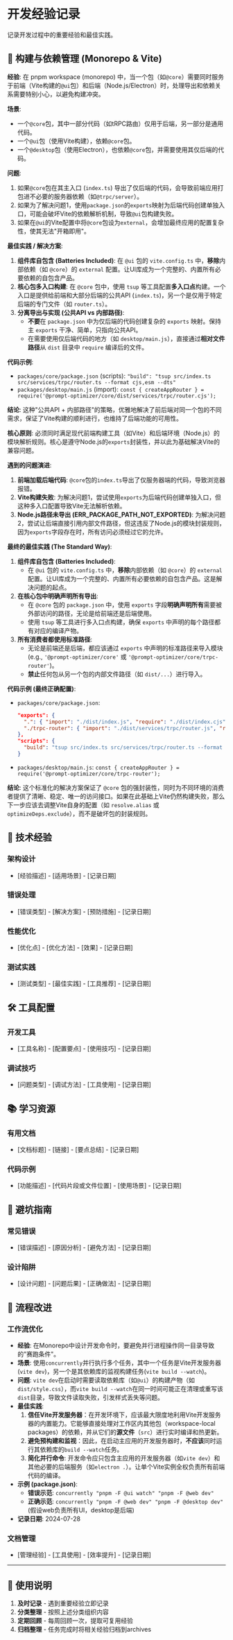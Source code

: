 # 开发经验记录

记录开发过程中的重要经验和最佳实践。

## 🔧 构建与依赖管理 (Monorepo & Vite)

**经验**: 在 pnpm workspace (monorepo) 中，当一个包（如`@core`）需要同时服务于前端（Vite构建的`@ui`包）和后端（Node.js/Electron）时，处理导出和依赖关系需要特别小心，以避免构建冲突。

**场景**:
- 一个`@core`包，其中一部分代码（如tRPC路由）仅用于后端，另一部分是通用代码。
- 一个`@ui`包（使用Vite构建），依赖`@core`包。
- 一个`@desktop`包（使用Electron），也依赖`@core`包，并需要使用其仅后端的代码。

**问题**:
1. 如果`@core`包在其主入口 (`index.ts`) 导出了仅后端的代码，会导致前端应用打包进不必要的服务器依赖（如`@trpc/server`）。
2. 如果为了解决问题1，使用`package.json`的`exports`映射为后端代码创建单独入口，可能会破坏Vite的依赖解析机制，导致`@ui`包构建失败。
3. 如果在`@ui`的Vite配置中将`@core`包设为`external`，会增加最终应用的配置复杂性，使其无法"开箱即用"。

**最佳实践 / 解决方案**:
1.  **组件库自包含 (Batteries Included)**: 在 `@ui` 包的 `vite.config.ts` 中，**移除**内部依赖（如 `@core`）的 `external` 配置。让UI库成为一个完整的、内置所有必要依赖的自包含产品。
2.  **核心包多入口构建**: 在 `@core` 包中，使用 `tsup` 等工具配置**多入口点**构建。一个入口是提供给前端和大部分后端的公共API (`index.ts`)，另一个是仅用于特定后端的专门文件（如 `router.ts`）。
3.  **分离导出与实现 (公共API vs 内部路径)**:
    - **不要**在 `package.json` 中为仅后端的代码创建复杂的 `exports` 映射。保持主 `exports` 干净、简单，只指向公共API。
    - 在需要使用仅后端代码的地方（如 `desktop/main.js`），直接通过**相对文件路径**从 `dist` 目录中 `require` 编译后的文件。

**代码示例**:
- `packages/core/package.json` (scripts):
  `"build": "tsup src/index.ts src/services/trpc/router.ts --format cjs,esm --dts"`
- `packages/desktop/main.js` (import):
  `const { createAppRouter } = require('@prompt-optimizer/core/dist/services/trpc/router.cjs');`

**结论**: 这种"公共API + 内部路径"的策略，优雅地解决了前后端对同一个包的不同需求，保证了Vite构建的顺利进行，也维持了后端功能的可用性。

**核心原则**: 必须同时满足现代前端构建工具（如Vite）和后端环境（Node.js）的模块解析规则。核心是遵守Node.js的`exports`封装性，并以此为基础解决Vite的兼容问题。

**遇到的问题演进**:
1.  **前端加载后端代码**: `@core`包的`index.ts`导出了仅服务器端的代码，导致浏览器报错。
2.  **Vite构建失败**: 为解决问题1，尝试使用`exports`为后端代码创建单独入口，但这种多入口配置导致Vite无法解析依赖。
3.  **Node.js路径未导出 (ERR_PACKAGE_PATH_NOT_EXPORTED)**: 为解决问题2，尝试让后端直接引用内部文件路径，但这违反了Node.js的模块封装规则，因为`exports`字段存在时，所有访问必须经过它的允许。

**最终的最佳实践 (The Standard Way)**:
1.  **组件库自包含 (Batteries Included)**:
    - 在 `@ui` 包的 `vite.config.ts` 中，**移除**内部依赖（如 `@core`）的 `external` 配置。让UI库成为一个完整的、内置所有必要依赖的自包含产品。这是解决问题的起点。
2.  **在核心包中明确声明所有导出**:
    - 在 `@core` 包的 `package.json` 中，使用 `exports` 字段**明确声明所有**需要被外部访问的路径，无论是给前端还是后端使用。
    - 使用 `tsup` 等工具进行多入口点构建，确保 `exports` 中声明的每个路径都有对应的编译产物。
3.  **所有消费者都使用标准路径**:
    - 无论是前端还是后端，都应该通过 `exports` 中声明的标准路径来导入模块 (e.g., `'@prompt-optimizer/core'` 或 `'@prompt-optimizer/core/trpc-router'`)。
    - **禁止**任何包从另一个包的内部文件路径（如 `dist/...`）进行导入。

**代码示例 (最终正确配置)**:
- `packages/core/package.json`:
  ```json
  "exports": {
    ".": { "import": "./dist/index.js", "require": "./dist/index.cjs" },
    "./trpc-router": { "import": "./dist/services/trpc/router.js", "require": "./dist/services/trpc/router.cjs" }
  },
  "scripts": {
    "build": "tsup src/index.ts src/services/trpc/router.ts --format cjs,esm --dts"
  }
  ```
- `packages/desktop/main.js`:
  `const { createAppRouter } = require('@prompt-optimizer/core/trpc-router');`

**结论**: 这个标准化的解决方案保证了 `@core` 包的强封装性，同时为不同环境的消费者提供了清晰、稳定、唯一的访问接口。如果在此基础上Vite仍然构建失败，那么下一步应该去调整Vite自身的配置（如 `resolve.alias` 或 `optimizeDeps.exclude`），而不是破坏包的封装规则。

## 🔧 技术经验

### 架构设计
- [经验描述] - [适用场景] - [记录日期]

### 错误处理
- [错误类型] - [解决方案] - [预防措施] - [记录日期]

### 性能优化
- [优化点] - [优化方法] - [效果] - [记录日期]

### 测试实践
- [测试类型] - [最佳实践] - [工具推荐] - [记录日期]

## 🛠️ 工具配置

### 开发工具
- [工具名称] - [配置要点] - [使用技巧] - [记录日期]

### 调试技巧
- [问题类型] - [调试方法] - [工具使用] - [记录日期]

## 📚 学习资源

### 有用文档
- [文档标题] - [链接] - [要点总结] - [记录日期]

### 代码示例
- [功能描述] - [代码片段或文件位置] - [使用场景] - [记录日期]

## 🚫 避坑指南

### 常见错误
- [错误描述] - [原因分析] - [避免方法] - [记录日期]

### 设计陷阱
- [设计问题] - [问题后果] - [正确做法] - [记录日期]

## 🔄 流程改进

### 工作流优化
- **经验**: 在Monorepo中设计开发命令时，要避免并行进程操作同一目录导致的"赛跑条件"。
- **场景**: 使用`concurrently`并行执行多个任务，其中一个任务是Vite开发服务器(`vite dev`)，另一个是其依赖库的监视构建任务(`vite build --watch`)。
- **问题**: `vite dev`在启动时需要读取依赖库（如`@ui`）的构建产物（如`dist/style.css`），而`vite build --watch`在同一时间可能正在清理或重写该`dist`目录，导致文件读取失败，引发样式丢失等问题。
- **最佳实践**:
    1.  **信任Vite开发服务器**：在开发环境下，应该最大限度地利用Vite开发服务器的内置能力。它能够直接处理对工作区内其他包（workspace-local packages）的依赖，并从它们的**源文件**（`src`）进行实时编译和热更新。
    2.  **避免预构建和监视**：因此，在启动主应用的开发服务器时，**不应该**同时运行其依赖库的`build --watch`任务。
    3.  **简化并行命令**: 开发命令应只包含主应用的开发服务器（如`vite dev`）和其他必要的后端服务（如`electron .`）。让单个Vite实例全权负责所有前端代码的编译。
- **示例 (package.json)**:
  - **错误示范**: `concurrently "pnpm -F @ui watch" "pnpm -F @web dev"`
  - **正确示范**: `concurrently "pnpm -F @web dev" "pnpm -F @desktop dev"` (假设web负责所有UI，desktop是后端)
- **记录日期**: 2024-07-28

### 文档管理
- [管理经验] - [工具使用] - [效率提升] - [记录日期]

---

## 📝 使用说明

1. **及时记录** - 遇到重要经验立即记录
2. **分类整理** - 按照上述分类组织内容
3. **定期回顾** - 每周回顾一次，提取可复用经验
4. **归档整理** - 任务完成时将相关经验归档到archives
